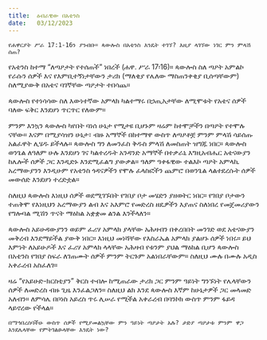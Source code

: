 ```yaml
---
title:  ዕብራዊው በአቴንስ
date:   03/12/2023
---
```


`የሐዋርያት ሥራ 17:1-16ን ያንብቡ። ጳውሎስ በአቴንስ እንዴት ተገኘ? እዚያ ላገኘው ነገር ምን ምላሽ ሰጠ?`

የአቴንስ ከተማ “ለጣዖታት የተሰጠች” ነበረች (ሐዋ. ሥራ 17፡16)። ጳውሎስ ስለ ጣዖት አምልኮ የራሱን ሰዎች እና የእምቢተኝነታቸውን ታሪክ (ማለቂያ የሌለው ማስጠንቀቂያ ቢሰጣቸውም) ስለሚያውቅ በአቴና ባገኛቸው ጣዖታት ተበሳጨ።

ጳውሎስ የተነሳሳው ስለ እውነተኛው አምላክ ካልተማሩ በኃጢአታቸው ለሚሞቱት የአቴና ሰዎች ባለው ፍቅር እንደሆነ ጥርጥር የለውም።

ምንም እንኳን ጳውሎስ ካየበት ባነሰ ሁኔታ የሚታዩ ቢሆኑም ዛሬም ከተሞቻችን በጣዖት የተሞሉ ናቸው። እናም በሚያሳዝን ሁኔታ፣ ብዙ አማኞች በከተማዋ ውስጥ ለጣዖቶቿ ምንም ምላሽ ሳይሰጡ አልፈዋት ሊሄዱ ይችላሉ። ጳውሎስ ግን ለመንፈስ ቅዱስ ምላሽ ለመስጠት ዝግጁ ነበር። ጳውሎስ ወንጌል ለዓለም ሁሉ እንደሆነ ገና ካልተረዱት አንዳንድ አማኞች በተቃራኒ እግዚአብሔር አቴናውያን ከሌሎች ሰዎች ጋር እንዲድኑ እንደሚፈልግ ያውቃል። ዓለም ዓቀፋዊው ተልእኮ ጣዖት አምላኪ አረማውያንን እንዲሁም የአቴንስ ጎዳናዎችን የሞሉ ፈላስፎችን ጨምሮ በወንጌል ላልተደረሱት ሰዎች መውሰድ እንደሆነ ተረድቷል።

ስለዚህ ጳውሎስ እነዚህ ሰዎች ወደሚገኙበት የገበያ ቦታ መሄድን ያዘወትር ነበር። የገበያ ቦታውን ተጠቅሞ የእነዚህን አረማውያን ልብ እና አእምሮ የመድረስ ዘዴዎችን እያጠና ስለነበረ የመጀመሪያውን የግሎባል ሚሽን ጥናት ማዕከል አቋቋመ ልንል እንችላለን።

ጳውሎስ አይሁዳውያንን ወይም ፈሪሃ አምላክ ያላቸው አሕዛብን በቀረበበት መንገድ ወደ አቴናውያን መቅረብ እንደማይችል ያውቅ ነበር። እነዚህ መነሻቸው የእስራኤል አምላክ ያልሆኑ ሰዎች ነበሩ። ይህ እምነት ለአይሁዶች እና ፈሪሃ አምላክ ላላቸው አሕዛብ የቱንም ያህል ማዕከል ቢሆን ጳውሎስ በአቴንስ የገበያ ስፍራ ለገጠሙት ሰዎች ምንም ትርጉም አልነበራቸውም። ስለዚህ ሙሉ በሙሉ አዲስ አቀራረብ አስፈለገ።

ዛሬ “የአይሁድ-ክርስቲያን” ቅርስ ተብሎ ከሚጠራው ታሪክ ጋር ምንም ዓይነት ግንኙነት የሌላቸውን ሰዎች ለመድረስ ብዙ ጊዜ እንፈልጋለን። ስለዚህ ልክ እንደ ጳውሎስ እኛም ከሁኔታዎች ጋር መላመድ አለብን። ለምሳሌ በቦነስ አይረስ ጥሩ ሊሠራ የሚችል አቀራረብ በባንኮክ ውስጥ ምንም ፋይዳ ላይኖረው የችላል።

`በማኅበረሰባችሁ ውስጥ ሰዎች የሚያመልኳቸው ምን ዓይነት ጣዖታት አሉ? ታድያ ጣዖታቱ ምንም ዋጋ እንደሌላቸው የምትገልፁላቸው እንዴት ነው?`
